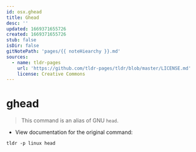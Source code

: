 ```yaml
---
id: osx.ghead
title: Ghead
desc: ''
updated: 1669371655726
created: 1669371655726
stub: false
isDir: false
gitNotePath: 'pages/{{ noteHiearchy }}.md'
sources:
  - name: tldr-pages
    url: 'https://github.com/tldr-pages/tldr/blob/master/LICENSE.md'
    license: Creative Commons
---
```

# ghead

> This command is an alias of GNU `head`.

- View documentation for the original command:

`tldr -p linux head`

